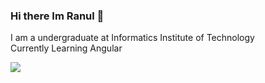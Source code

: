 ### Hi there Im Ranul 👋

I am a undergraduate at Informatics Institute of Technology
<br>Currently Learning Angular


<img src = "https://github-readme-stats.vercel.app/api?username=Ranul00&&show_icons=true&title_color=ffffff&icon_color=bb2acf&text_color=daf7dc&bg_color=151515">

